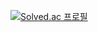 [![Solved.ac
프로필](http://mazassumnida.wtf/api/v2/generate_badge?boj={kch1285})](https://solved.ac/{kch1285})

